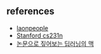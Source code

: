 ## references
- [laonpeople](https://blog.naver.com/laonple/)
- [Stanford cs231n](cs231n.github.io)
- [논문으로 짚어보는 딥러닝의 맥](https://www.edwith.org/deeplearningchoi/lecture/)
